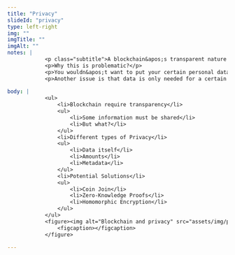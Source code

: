 ```yaml
--- 
title: "Privacy"
slideId: "privacy"
type: left-right
img: ""
imgTitle: ""
imgAlt: ""
notes: | 
            <p class="subtitle">A blockchain&apos;s transparent nature means it is not practical for certain applications considering all data transacted is transparent.</p>
            <p>Why this is problematic?</p>
            <p>You wouldn&apos;t want to put your certain personal data, like medical records, on a public blockchain for anyone to see. Even if this data is encrypted now, there is no guarantee that the encryption won&apos;t be broken in the future.</p>
            <p>Another issue is that data is only needed for a certain amount of time. Data resides on the blockchain forever, but some data becomes irrelevant after a certain amount of time.</p>
        
body: | 
            <ul>
                <li>Blockchain require transparency</li>
                <ul>
                    <li>Some information must be shared</li>
                    <li>But what?</li>
                </ul>
                <li>Different types of Privacy</li>
                <ul>
                    <li>Data itself</li>
                    <li>Amounts</li>
                    <li>Metadata</li>
                </ul>
                <li>Potential Solutions</li>
                <ul>
                    <li>Coin Join</li>
                    <li>Zero-Knowledge Proofs</li>
                    <li>Homomorphic Encryption</li>
                </ul>
            </ul>
            <figure><img alt="Blockchain and privacy" src="assets/img/privacy.jpg" title="Privacy">
                <figcaption></figcaption>
            </figure>
        
---
```


